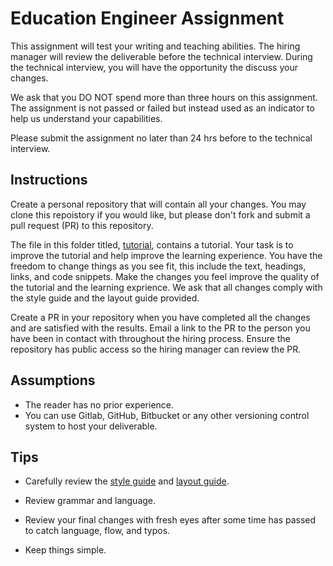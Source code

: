 # Education Engineer Assignment

This assignment will test your writing and teaching abilities. The hiring manager will review the deliverable before the technical interview. During the technical interview, you will have the opportunity the discuss your changes.

We ask that you DO NOT spend more than three hours on this assignment.  The assignment is not passed or failed but instead used as an indicator to help us understand your capabilities. 

Please submit the assignment no later than 24 hrs before to the technical interview.

## Instructions

Create a personal repository that will contain all your changes. You may clone this repoistory if you would like, but please don't fork and submit a pull request (PR) to this repository.

The file in this folder titled, [tutorial](tutorial.md), contains a tutorial. Your task is to improve the tutorial and help improve the learning experience. You have the freedom to change things as you see fit, this include the text, headings, links, and code snippets. Make the changes you feel improve the quality of the tutorial and the learning exprience. 
We ask that all changes comply with the style guide and the layout guide provided.

Create a PR in your repository when you have completed all the changes and are satisfied with the results. Email a link to the PR to the person you have been in contact with throughout the hiring process. Ensure the repository has public access so the hiring manager can review the PR. 


## Assumptions
- The reader has no prior experience.
- You can use Gitlab, GitHub, Bitbucket or any other versioning control system to host your deliverable.


## Tips

- Carefully review the [style guide](../style_guide.md) and [layout guide](./layout.md).

- Review grammar and language.

- Review your final changes with fresh eyes after some time has passed to catch language, flow, and typos.

- Keep things simple.

